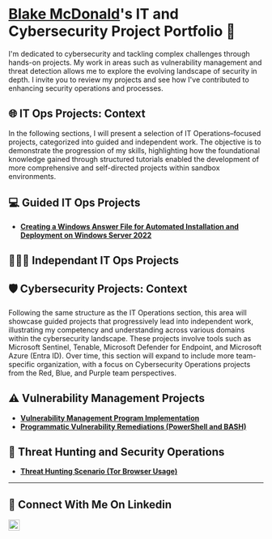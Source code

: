 
# <a href="https://www.linkedin.com/in/blake-mcdonald-65899a241/">Blake McDonald</a>'s IT and Cybersecurity Project Portfolio 🔐

I'm dedicated to cybersecurity and tackling complex challenges through hands-on projects. My work in areas such as vulnerability management and threat detection allows me to explore the evolving landscape of security in depth. I invite you to review my projects and see how I've contributed to enhancing security operations and processes.

## 🌐 IT Ops Projects: Context

In the following sections, I will present a selection of IT Operations–focused projects, categorized into guided and independent work. The objective is to demonstrate the progression of my skills, highlighting how the foundational knowledge gained through structured tutorials enabled the development of more comprehensive and self-directed projects within sandbox environments.

## 💻 Guided IT Ops Projects

- **[Creating a Windows Answer File for Automated Installation and Deployment on Windows Server 2022](https://github.com/Blake-McDonald/Proj1)**




## 👨🏻‍💻 Independant IT Ops Projects



## 🛡️ Cybersecurity Projects: Context

Following the same structure as the IT Operations section, this area will showcase guided projects that progressively lead into independent work, illustrating my competency and understanding across various domains within the cybersecurity landscape. These projects involve tools such as Microsoft Sentinel, Tenable, Microsoft Defender for Endpoint, and Microsoft Azure (Entra ID). Over time, this section will expand to include more team-specific organization, with a focus on Cybersecurity Operations projects from the Red, Blue, and Purple team perspectives.


## ⚠️ Vulnerability Management Projects

- **[Vulnerability Management Program Implementation](https://github.com/joshcybertest/vulnerability-management-program)**
- **[Programmatic Vulnerability Remediations (PowerShell and BASH)](https://github.com/joshcybertest/programmatic-vulnerability-remediations)**

## 🚨 Threat Hunting and Security Operations

- **[Threat Hunting Scenario (Tor Browser Usage)](https://github.com/joshmadakor0/threat-hunting-scenario-tor)**

<hr/>

## 🤳 Connect With Me On Linkedin
[<img align="left" alt="___________ | LinkedIn" width="22px" src="https://cdn.jsdelivr.net/npm/simple-icons@v3/icons/linkedin.svg" />][linkedin]


[linkedin]: https://linkedin.com/in/blake-mcdonald-65899a241

<!--
<img width="35" alt="image" src="https://github.com/user-attachments/assets/2f41c7cd-5ea8-4475-b451-a37161b6c3fb"> 
<img width="35" alt="image" src="https://github.com/user-attachments/assets/77649969-9910-4994-8b96-74a116cfb2a8">
-->
